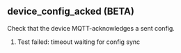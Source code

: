 
## device_config_acked (BETA)

Check that the device MQTT-acknowledges a sent config.

1. Test failed: timeout waiting for config sync
